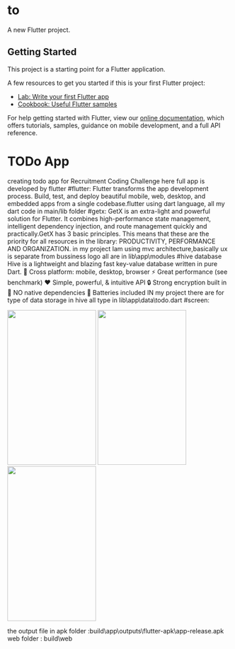 # to

A new Flutter project.

## Getting Started

This project is a starting point for a Flutter application.

A few resources to get you started if this is your first Flutter project:

- [Lab: Write your first Flutter app](https://flutter.dev/docs/get-started/codelab)
- [Cookbook: Useful Flutter samples](https://flutter.dev/docs/cookbook)

For help getting started with Flutter, view our
[online documentation](https://flutter.dev/docs), which offers tutorials,
samples, guidance on mobile development, and a full API reference.
# TODo App
creating todo app for Recruitment Coding Challenge here full app is developed by flutter 
#flutter:
Flutter transforms the app development process. Build, test, and deploy beautiful mobile, web, desktop, and embedded apps from a single codebase.flutter using dart language,
all my dart code in main/lib folder
#getx:
GetX is an extra-light and powerful solution for Flutter. It combines high-performance state management, intelligent dependency injection, and route management quickly and practically.GetX has 3 basic principles. This means that these are the priority for all resources in the library: PRODUCTIVITY, PERFORMANCE AND ORGANIZATION.
in my project Iam using mvc architecture,basically ux is separate from bussiness logo all are in lib\app\modules
#hive database
Hive is a lightweight and blazing fast key-value database written in pure Dart.
🚀 Cross platform: mobile, desktop, browser
⚡ Great performance (see benchmark)
❤️ Simple, powerful, & intuitive API
🔒 Strong encryption built in
🎈 NO native dependencies
🔋 Batteries included
IN my project there are for type of data storage in hive all type in lib\app\data\todo.dart
#screen:


<img src="https://user-images.githubusercontent.com/43039921/142737405-6df8cb76-08a8-46f4-8530-d95aea2407f6.jpg" width="200" height="350">
<img src="https://user-images.githubusercontent.com/43039921/142737418-8e04546f-4632-410d-a4c2-0c194614a6eb.jpg" width="200" height="350">
<img src="https://user-images.githubusercontent.com/43039921/142737412-e3364155-c88f-4998-952f-d4e50b7d95c2.jpg" width="200" height="350">


the output file in
 apk folder :build\app\outputs\flutter-apk\app-release.apk
 web folder : build\web

